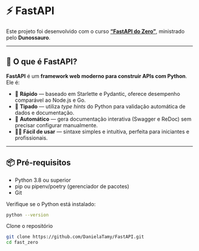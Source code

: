 # ⚡ FastAPI 

Este projeto foi desenvolvido com o curso **[“FastAPI do Zero”](https://fastapidozero.dunossauro.com/estavel)**, ministrado pelo **Dunossauro**.


---

## 🐍 O que é FastAPI?

**FastAPI** é um **framework web moderno para construir APIs com Python**.  
Ele é:
- 🚀 **Rápido** — baseado em Starlette e Pydantic, oferece desempenho comparável ao Node.js e Go.  
- 📜 **Tipado** — utiliza *type hints* do Python para validação automática de dados e documentação.  
- 🧰 **Automático** — gera documentação interativa (Swagger e ReDoc) sem precisar configurar manualmente.  
- 🧑‍💻 **Fácil de usar** — sintaxe simples e intuitiva, perfeita para iniciantes e profissionais.


---


## 📦 Pré-requisitos

- Python 3.8 ou superior  
- pip ou pipenv/poetry (gerenciador de pacotes)  
- Git

Verifique se o Python está instalado:
```bash
python --version
```
Clone o repositório 
```bash
git clone https://github.com/DanielaTamy/FastAPI.git
cd fast_zero
```